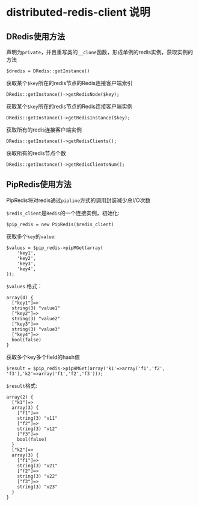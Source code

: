 distributed-redis-client 说明
====================

DRedis使用方法
------------------

声明为`private`，并且重写类的`__clone`函数，形成单例的redis实例，获取实例的方法

    $dredis = DRedis::getInstance()

获取某个`$key`所在的redis节点的Redis连接客户端索引

    DRedis::getInstance()->getRedisNode($key);

获取某个`$key`所在的redis节点的Redis连接客户端实例

    DRedis::getInstance()->getRedisInstance($key);

获取所有的redis连接客户端实例

    DRedis::getInstance()->getRedisClients();

获取所有的redis节点个数

    DRedis::getInstance()->getRedisClientsNum();

PipRedis使用方法
----------------

PipRedis将对redis通过`pipline`方式的调用封装减少总I/O次数

`$redis_client`是`Redis`的一个连接实例，初始化:

    $pip_redis = new PipRedis($redis_client)

获取多个`key`的`value`:

    $values = $pip_redis->pipMGet(array(
        'key1',
        'key2',
        'key3',
        'key4',
    ));

`$values` 格式：


    array(4) {
      ["key1"]=>
      string(3) "value1"
      ["key2"]=>
      string(3) "value2"
      ["key3"]=>
      string(3) "value3"
      ["key4"]=>
      bool(false)
    }

获取多个key多个field的hash值

    $result = $pip_redis->pipHMGet(array('k1'=>array('f1','f2', 'f3'),'k2'=>array('f1','f2','f3')));

`$result`格式:

    array(2) {
      ["k1"]=>
      array(3) {
        ["f1"]=>
        string(3) "v11"
        ["f2"]=>
        string(3) "v12"
        ["f3"]=>
        bool(false)
      }
      ["k2"]=>
      array(3) {
        ["f1"]=>
        string(3) "v21"
        ["f2"]=>
        string(3) "v22"
        ["f3"]=>
        string(3) "v23"
      }
    }







